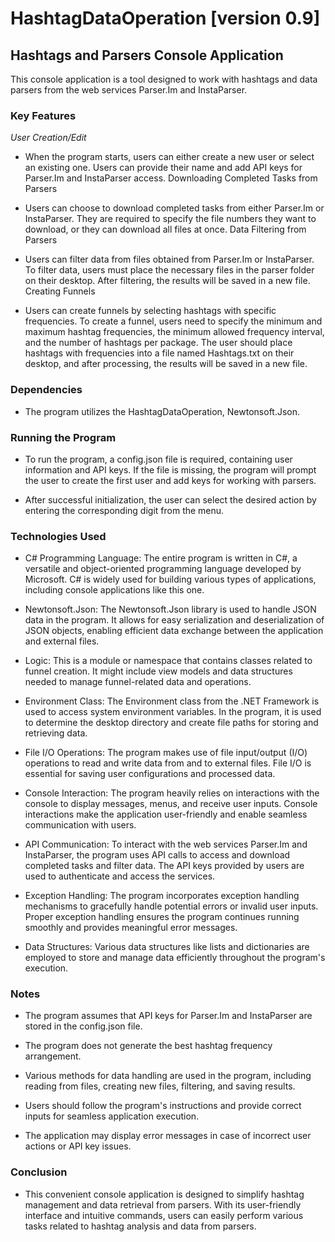 # HashtagDataOperation [version 0.9]

## Hashtags and Parsers Console Application
This console application is a tool designed to work with hashtags and data parsers from the web services Parser.Im and InstaParser.

### Key Features

*User Creation/Edit*

- When the program starts, users can either create a new user or select an existing one.
Users can provide their name and add API keys for Parser.Im and InstaParser access.
Downloading Completed Tasks from Parsers

- Users can choose to download completed tasks from either Parser.Im or InstaParser.
They are required to specify the file numbers they want to download, or they can download all files at once.
Data Filtering from Parsers

- Users can filter data from files obtained from Parser.Im or InstaParser.
To filter data, users must place the necessary files in the parser folder on their desktop.
After filtering, the results will be saved in a new file.
Creating Funnels

- Users can create funnels by selecting hashtags with specific frequencies.
To create a funnel, users need to specify the minimum and maximum hashtag frequencies, the minimum allowed frequency interval, and the number of hashtags per package.
The user should place hashtags with frequencies into a file named Hashtags.txt on their desktop, and after processing, the results will be saved in a new file.


### Dependencies

- The program utilizes the HashtagDataOperation, Newtonsoft.Json.

### Running the Program

- To run the program, a config.json file is required, containing user information and API keys. If the file is missing, the program will prompt the user to create the first user and add keys for working with parsers.

- After successful initialization, the user can select the desired action by entering the corresponding digit from the menu.

### Technologies Used

- C# Programming Language:
The entire program is written in C#, a versatile and object-oriented programming language developed by Microsoft. C# is widely used for building various types of applications, including console applications like this one.

- Newtonsoft.Json:
The Newtonsoft.Json library is used to handle JSON data in the program. It allows for easy serialization and deserialization of JSON objects, enabling efficient data exchange between the application and external files.

- Logic:
This is a module or namespace that contains classes related to funnel creation. It might include view models and data structures needed to manage funnel-related data and operations.

- Environment Class:
The Environment class from the .NET Framework is used to access system environment variables. In the program, it is used to determine the desktop directory and create file paths for storing and retrieving data.

- File I/O Operations:
The program makes use of file input/output (I/O) operations to read and write data from and to external files. File I/O is essential for saving user configurations and processed data.

- Console Interaction:
The program heavily relies on interactions with the console to display messages, menus, and receive user inputs. Console interactions make the application user-friendly and enable seamless communication with users.

- API Communication:
To interact with the web services Parser.Im and InstaParser, the program uses API calls to access and download completed tasks and filter data. The API keys provided by users are used to authenticate and access the services.

- Exception Handling:
The program incorporates exception handling mechanisms to gracefully handle potential errors or invalid user inputs. Proper exception handling ensures the program continues running smoothly and provides meaningful error messages.

- Data Structures:
Various data structures like lists and dictionaries are employed to store and manage data efficiently throughout the program's execution.

### Notes

- The program assumes that API keys for Parser.Im and InstaParser are stored in the config.json file.

- The program does not generate the best hashtag frequency arrangement.
  
- Various methods for data handling are used in the program, including reading from files, creating new files, filtering, and saving results.

- Users should follow the program's instructions and provide correct inputs for seamless application execution.

- The application may display error messages in case of incorrect user actions or API key issues.

### Conclusion

- This convenient console application is designed to simplify hashtag management and data retrieval from parsers. With its user-friendly interface and intuitive commands, users can easily perform various tasks related to hashtag analysis and data from parsers.
